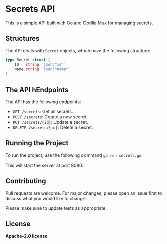 # Secrets API

This is a simple API built with Go and Gorilla Mux for managing secrets.

## Structures

The API deals with `Secret` objects, which have the following structure:

```go
type Secret struct {
    ID   string `json:"id"`
    Name string `json:"name"`
}
```

## The API hEndpoints
The API has the following endpoints:

* ```GET /secrets```: Get all secrets.
* ```POST /secrets```: Create a new secret.
* ```PUT /secrets/{id}```: Update a secret.
* ```DELETE /secrets/{id}```: Delete a secret.

## Running the Project
To run the project, use the following command ```go run secrets.go ```

This will start the server at port 8080.

## Contributing
Pull requests are welcome. For major changes, please open an issue first to discuss what you would like to change.

Please make sure to update tests as appropriate.

## License
**Apache-2.0 license**